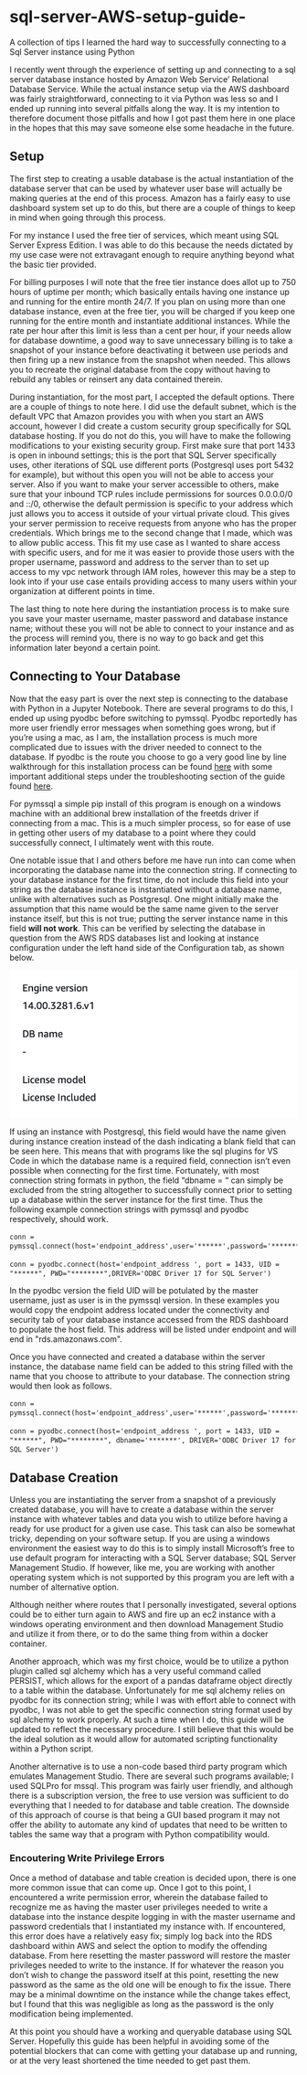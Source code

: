 # sql-server-AWS-setup-guide-
A collection of tips I learned the hard way to successfully connecting to a Sql Server instance using Python

I recently went through the experience of setting up and connecting to a sql server database instance hosted by Amazon Web Service’ Relational Database Service. While the actual instance setup via the AWS dashboard was fairly straightforward, connecting to it via Python was less so and I ended up running into several pitfalls along the way. It is my intention to therefore document those pitfalls and how I got past them here in one place in the hopes that this may save someone else some headache in the future. 

## Setup

The first step to creating a usable database is the actual instantiation of the database server that can be used by whatever user base will actually be making queries at the end of this process. Amazon has a fairly easy to use dashboard system set up to do this, but there are a couple of things to keep in mind when going through this process. 

For my instance I used the free tier of services, which meant using SQL Server Express Edition. I was able to do this because the needs dictated by my use case were not extravagant enough to require anything beyond what the basic tier provided. 

For billing purposes I will note that the free tier instance does allot up to 750 hours of uptime per month; which basically entails having one instance up and running for the entire month 24/7. If you plan on using more than one database instance, even at the free tier, you will be charged if you keep one running for the entire month and instantiate additional instances. While the rate per hour after this limit is less than a cent per hour, if your needs allow for database downtime, a good way to save unnecessary billing is to take a snapshot of your instance before deactivating it between use periods and then firing up a new instance from the snapshot when needed. This allows you to recreate the original database from the copy without having to rebuild any tables or reinsert any data contained therein. 

During instantiation, for the most part, I accepted the default options. There are a couple of things to note here. I did use the default subnet, which is the default VPC that Amazon provides you with when you start an AWS account, however I did create a custom security group specifically for SQL database hosting. If you do not do this, you will have to make the following modifications to your existing security group. First make sure that port 1433 is open in inbound settings; this is the port that SQL Server specifically uses, other iterations of SQL use different ports (Postgresql uses port 5432 for example), but without this open you will not be able to access your server. Also if you want to make your server accessible to others, make sure that your inbound TCP rules include permissions for sources 0.0.0.0/0 and ::/0, otherwise the default permission is specific to your address which just allows you to access it outside of your virtual private cloud. This gives your server permission to receive requests from anyone who has the proper credentials. Which brings me to the second change that I made, which was to allow public access. This fit my use case as I wanted to share access with specific users, and for me it was easier to provide those users with the proper username, password and address to the server than to set up access to my vpc network through IAM roles, however this may be a step to look into if your use case entails providing access to many users within your organization at different points in time. 

The last thing to note here during the instantiation process is to make sure you save your master username, master password and database instance name; without these you will not be able to connect to your instance and as the process will remind you, there is no way to go back and get this information later beyond a certain point. 

## Connecting to Your Database

Now that the easy part is over the next step is connecting to the database with Python in a Jupyter Notebook. There are several programs to do this, I ended up using pyodbc before switching to pymssql. Pyodbc reportedly has more user friendly error messages when something goes wrong, but if you’re using a mac, as I am, the installation process is much more complicated due to issues with the driver needed to connect to the database. If pyodbc is the route you choose to go a very good line by line walkthrough for this installation process can be found [here](https://pyhtonbeginner.blogspot.com/2019/10/installing-microsoft-odbc-driver-to.html) with some important additional steps under the troubleshooting section of the guide found [here](https://docs.microsoft.com/en-us/sql/connect/odbc/linux-mac/install-microsoft-odbc-driver-sql-server-macos?view=sql-server-ver15#troubleshooting). 

For pymssql a simple pip install of this program is enough on a windows machine with an additional brew installation of the freetds driver if connecting from a mac. This is a much simpler process, so for ease of use in getting other users of my database to a point where they could successfully connect, I ultimately went with this route. 

One notable issue that I and others before me have run into can come when incorporating the database name into the connection string. If connecting to your database instance for the first time, do not include this field into your string as the database instance is instantiated without a database name, unlike with alternatives such as Postgresql. One might initially make the assumption that this name would be the same name given to the server instance itself, but this is not true; putting the server instance name in this field **will not work**. This can be verified by selecting the database in question from the AWS RDS databases list and looking at instance configuration under the left hand side of the Configuration tab, as shown below. 

![config_ex](images/ex1.png)

If using an instance with Postgresql, this field would have the name given during instance creation instead of the dash indicating a blank field that can be seen here. This means that with programs like the sql plugins for VS Code in which the database name is a required field, connection isn’t even possible when connecting for the first time. Fortunately, with most connection string formats in python, the field “dbname = “ can simply be excluded from the string altogether to successfully connect prior to setting up a database within the server instance for the first time. Thus the following example connection strings with pymssql and pyodbc respectively, should work. 

    conn = pymssql.connect(host='endpoint_address',user='******',password='********')

	conn = pyodbc.connect(host='endpoint_address ', port = 1433, UID = "******", PWD="********",DRIVER='ODBC Driver 17 for SQL Server')

In the pyodbc version the field UID will be potulated by the master username, just as user is in the pymssql version. In these examples you would copy the endpoint address located under the connectivity and security tab of your database instance accessed from the RDS dashboard to populate the host field. This address will be listed under endpoint and will end in "rds.amazonaws.com". 

Once you have connected and created a database within the server instance, the database name field can be added to this string filled with the name that you choose to attribute to your database. The connection string would then look as follows.

    conn = pymssql.connect(host='endpoint_address',user='******',password='********',database='*******')

	conn = pyodbc.connect(host='endpoint_address ', port = 1433, UID = "******", PWD="********", dbname='*******', DRIVER='ODBC Driver 17 for SQL Server')


## Database Creation

Unless you are instantiating the server from a snapshot of a previously created database, you will have to create a database within the server instance with whatever tables and data you wish to utilize before having a ready for use product for a given use case. This task can also be somewhat tricky, depending on your software setup. If you are using a windows environment the easiest way to do this is to simply install Microsoft’s free to use default program for interacting with a SQL Server database; SQL Server Management Studio. If however, like me, you are working with another operating system which is not supported by this program you are left with a number of alternative option.

Although neither where routes that I personally investigated, several options could be to either turn again to AWS and fire up an ec2 instance with a windows operating environment and then download Management Studio and utilize it from there, or to do the same thing from within a docker container. 

Another approach, which was my first choice, would be to utilize a python plugin called sql alchemy which has a very useful command called PERSIST, which allows for the export of a pandas dataframe object directly to a table within the database. Unfortunately for me sql alchemy relies on pyodbc for its connection string; while I was with effort able to connect with pyodbc, I was not able to get the specific connection string format used by sql alchemy to work properly. At such a time when I do, this guide will be updated to reflect the necessary procedure. I still believe that this would be the ideal solution as it would allow for automated scripting functionality within a Python script. 

Another alternative is to use a non-code based third party program which emulates Management Studio. There are several such programs available; I used SQLPro for mssql. This program was fairly user friendly, and although there is a subscription version, the free to use version was sufficient to do everything that I needed to for database and table creation. The downside of this approach of course is that being a GUI based program it may not offer the ability to automate any kind of updates that need to be written to tables the same way that a program with Python compatibility would.

### Encoutering Write Privilege Errors

Once a method of database and table creation is decided upon, there is one more common issue that can come up. Once I got to this point, I encountered a write permission error, wherein the database failed to recognize me as having the master user privileges needed to write a database into the instance despite logging in with the master username and password credentials that I instantiated my instance with. If encountered, this error does have a relatively easy fix; simply log back into the RDS dashboard within AWS and select the option to modify the offending database. From here resetting the master password will restore the master privileges needed to write to the instance. If for whatever the reason you don’t wish to change the password itself at this point, resetting the new password as the same as the old one will be enough to fix the issue. There may be a minimal downtime on the instance while the change takes effect, but I found that this was negligible as long as the password is the only modification being implemented. 

At this point you should have a working and queryable database using SQL Server. Hopefully this guide has been helpful in avoiding some of the potential blockers that can come with getting your database up and running, or at the very least shortened the time needed to get past them. 
